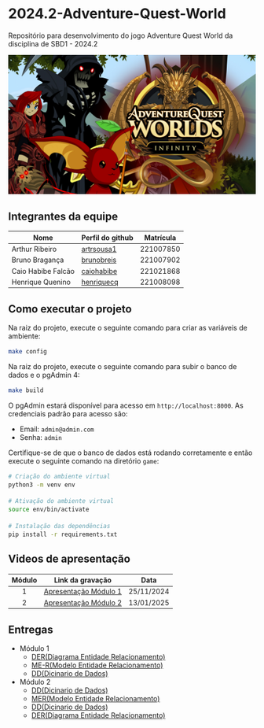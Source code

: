# 2024.2-Adventure-Quest-World
Repositório para desenvolvimento do jogo Adventure Quest World da disciplina de SBD1 - 2024.2

![aqw](./aqw.jpg)

## Integrantes da equipe

| Nome         | Perfil do github                                 | Matrícula|
|--------------|--------------------------------------------------|----------|
| Arthur Ribeiro | [artrsousa1](https://github.com/artrsousa1)        | 221007850 |
| Bruno Bragança | [brunobreis](https://github.com/brunobreis)      | 221007902 |
| Caio Habibe Falcão| [caiohabibe](https://github.com/caiohabibe)| 221021868 |
| Henrique Quenino  | [henriquecq](https://github.com/henriquecq)            | 221008098 |

## Como executar o projeto

Na raiz do projeto, execute o seguinte comando para criar as variáveis de ambiente:

```bash
make config
```

Na raiz do projeto, execute o seguinte comando para subir o banco de dados e o pgAdmin 4:

```bash
make build
```

O pgAdmin estará disponível para acesso em `http://localhost:8000`. As credenciais padrão para acesso são:

- Email: `admin@admin.com`
- Senha: `admin`

Certifique-se de que o banco de dados está rodando corretamente e então execute o seguinte comando na diretório `game`:

```bash
# Criação do ambiente virtual
python3 -m venv env

# Ativação do ambiente virtual
source env/bin/activate

# Instalação das dependências
pip install -r requirements.txt
```

## Videos de apresentação

| Módulo         | Link da gravação       | Data |
|:--------------:|------------------------|------|
| 1              | [Apresentação Módulo 1](https://youtu.be/rttzNn9oLz4) | 25/11/2024 |
| 2              | [Apresentação Módulo 2](https://youtu.be/mHI9vepULyg) | 13/01/2025 |

## Entregas

- Módulo 1
  - [DER(Diagrama Entidade Relacionamento)](./Modulo_1/DER(Diagrama_Entidade_Relacionamento).png)
  - [ME-R(Modelo Entidade Relacionamento)](./Modulo_1/ME-R(Modelo_Entidade_Relacionamento).md)
  - [DD(Dicinario de Dados)](./Modulo_1/DD(Dicinario_de_Dados).md)
- Módulo 2
  - [DD(Dicinario de Dados)](./Modulo_2/DD(Dicinario_de_Dados)_v1.1.md)
  - [MER(Modelo Entidade Relacionamento)](./Modulo_2/MER(Modelo_Entidade_Relacionamento)_v2.md)
  - [DD(Dicinario de Dados)](./Modulo_2/DD(Dicinario_de_Dados)_v2.md)
  - [DER(Diagrama Entidade Relacionamento)](./Modulo_2/DER(Diagrama_Entidade_Relacionamento)_v2.png)


